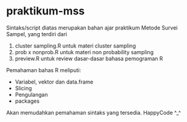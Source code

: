 # praktikum-mss
Sintaks/script diatas merupakan bahan ajar praktikum Metode Survei Sampel, yang terdiri dari

1. cluster sampling.R untuk materi cluster sampling
2. prob x nonprob.R untuk materi non probability sampling
3. preview.R untuk review dasar-dasar bahasa pemograman R

Pemahaman bahas R meliputi:
- Variabel, vektor dan data.frame
- Slicing
- Pengulangan
- packages

Akan memudahkan pemahaman sintaks yang tersedia.
HappyCode ^_^
